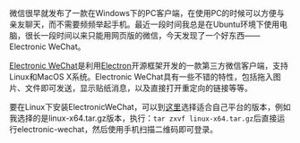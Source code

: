 微信很早就发布了一款在Windows下的PC客户端，在使用PC的时候可以方便与亲友聊天，而不需要频频举起手机。最近一段时间我总是在Ubuntu环境下使用电脑，很长一段时间以来只能用网页版的微信，今天发现了一个好东西——Electronic WeChat。

[Electronic WeChat](https://github.com/geeeeeeeeek/electronic-wechat)是利用[Electron](https://github.com/atom/electron)开源框架开发的一款第三方微信客户端，支持Linux和MacOS X系统。Electronic WeChat具有一些不错的特性，包括拖入图片、文件即可发送，显示贴纸消息，以及直接打开重定向的链接等等。

要在Linux下安装ElectronicWeChat，可以到[这里](https://github.com/geeeeeeeeek/electronic-wechat/releases)选择适合自己平台的版本，例如我选择的是linux-x64.tar.gz版本，执行：`tar zxvf linux-x64.tar.gz`后直接运行electronic-wechat，然后使用手机扫描二维码即可登录。